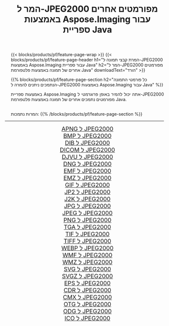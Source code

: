 ﻿---
title: המר ל-JPEG2000 מפורמטים אחרים באמצעות Aspose.Imaging עבור ספריית Java 
weight: 3920
url: /he/java/conversion/to/jpeg2000 
lang: he
langdirlevel: 2
locales: zh-hans,ja,it,ru,de,es,fr,nl,id,lt,pl,pt,vi,tr,ko,zh-hant,ar,hi,th,sv,cs,uk,he
description: באמצעות Aspose.Imaging ניתן להמיר ל-JPEG2000 מפורמטים אחרים באמצעות Java
---

{{< blocks/products/pf/feature-page-wrap >}}
{{< blocks/products/pf/feature-page-header h1="המרת קבצי תמונה ל-JPEG2000 באמצעות Aspose.Imaging עבור ספריית Java" h2="המר ל-JPEG2000 מפורמטים אחרים של תמונה באמצעות פלטפורמת Java" downloadText="הורד" >}}


{{% blocks/products/pf/feature-page-section  h2="כל פורמטי התמונה הנתמכים ניתנים להמרה ל-JPEG2000 באמצעות Aspose.Imaging עבור Java" %}}
<p align=justify>באמצעות ספריית Aspose.Imaging אתה יכול להמיר באופן פרוגרמטי ל-JPEG2000 מפורמטים נתמכים אחרים של תמונה באמצעות פלטפורמת Java.</p>
<br/>
המרות נתמכות:
{{% /blocks/products/pf/feature-page-section %}}
<div class="container-fluid productfamilypage bg-gray">
    <div class="convertypes bg-gray agp-content section">
        <div class="container">
		<hr style="margin-left:-20px;"/>
		<div class="row other-converters" style="gap: 10px;font-size: 19px;text-align:center;">
		    <div class='col-md-2 other-converter remove-lp remove-rp'><a href="/imaging/he/java/conversion/apng-to-jpeg2000" style="padding:15px;">APNG ל JPEG2000</a></div>
<div class='col-md-2 other-converter remove-lp remove-rp'><a href="/imaging/he/java/conversion/bmp-to-jpeg2000" style="padding:15px;">BMP ל JPEG2000</a></div>
<div class='col-md-2 other-converter remove-lp remove-rp'><a href="/imaging/he/java/conversion/dib-to-jpeg2000" style="padding:15px;">DIB ל JPEG2000</a></div>
<div class='col-md-2 other-converter remove-lp remove-rp'><a href="/imaging/he/java/conversion/dicom-to-jpeg2000" style="padding:15px;">DICOM ל JPEG2000</a></div>
<div class='col-md-2 other-converter remove-lp remove-rp'><a href="/imaging/he/java/conversion/djvu-to-jpeg2000" style="padding:15px;">DJVU ל JPEG2000</a></div>
<div class='col-md-2 other-converter remove-lp remove-rp'><a href="/imaging/he/java/conversion/dng-to-jpeg2000" style="padding:15px;">DNG ל JPEG2000</a></div>
<div class='col-md-2 other-converter remove-lp remove-rp'><a href="/imaging/he/java/conversion/emf-to-jpeg2000" style="padding:15px;">EMF ל JPEG2000</a></div>
<div class='col-md-2 other-converter remove-lp remove-rp'><a href="/imaging/he/java/conversion/emz-to-jpeg2000" style="padding:15px;">EMZ ל JPEG2000</a></div>
<div class='col-md-2 other-converter remove-lp remove-rp'><a href="/imaging/he/java/conversion/gif-to-jpeg2000" style="padding:15px;">GIF ל JPEG2000</a></div>
<div class='col-md-2 other-converter remove-lp remove-rp'><a href="/imaging/he/java/conversion/jp2-to-jpeg2000" style="padding:15px;">JP2 ל JPEG2000</a></div>
<div class='col-md-2 other-converter remove-lp remove-rp'><a href="/imaging/he/java/conversion/j2k-to-jpeg2000" style="padding:15px;">J2K ל JPEG2000</a></div>
<div class='col-md-2 other-converter remove-lp remove-rp'><a href="/imaging/he/java/conversion/jpg-to-jpeg2000" style="padding:15px;">JPG ל JPEG2000</a></div>
<div class='col-md-2 other-converter remove-lp remove-rp'><a href="/imaging/he/java/conversion/jpeg-to-jpeg2000" style="padding:15px;">JPEG ל JPEG2000</a></div>
<div class='col-md-2 other-converter remove-lp remove-rp'><a href="/imaging/he/java/conversion/png-to-jpeg2000" style="padding:15px;">PNG ל JPEG2000</a></div>
<div class='col-md-2 other-converter remove-lp remove-rp'><a href="/imaging/he/java/conversion/tga-to-jpeg2000" style="padding:15px;">TGA ל JPEG2000</a></div>
<div class='col-md-2 other-converter remove-lp remove-rp'><a href="/imaging/he/java/conversion/tif-to-jpeg2000" style="padding:15px;">TIF ל JPEG2000</a></div>
<div class='col-md-2 other-converter remove-lp remove-rp'><a href="/imaging/he/java/conversion/tiff-to-jpeg2000" style="padding:15px;">TIFF ל JPEG2000</a></div>
<div class='col-md-2 other-converter remove-lp remove-rp'><a href="/imaging/he/java/conversion/webp-to-jpeg2000" style="padding:15px;">WEBP ל JPEG2000</a></div>
<div class='col-md-2 other-converter remove-lp remove-rp'><a href="/imaging/he/java/conversion/wmf-to-jpeg2000" style="padding:15px;">WMF ל JPEG2000</a></div>
<div class='col-md-2 other-converter remove-lp remove-rp'><a href="/imaging/he/java/conversion/wmz-to-jpeg2000" style="padding:15px;">WMZ ל JPEG2000</a></div>
<div class='col-md-2 other-converter remove-lp remove-rp'><a href="/imaging/he/java/conversion/svg-to-jpeg2000" style="padding:15px;">SVG ל JPEG2000</a></div>
<div class='col-md-2 other-converter remove-lp remove-rp'><a href="/imaging/he/java/conversion/svgz-to-jpeg2000" style="padding:15px;">SVGZ ל JPEG2000</a></div>
<div class='col-md-2 other-converter remove-lp remove-rp'><a href="/imaging/he/java/conversion/eps-to-jpeg2000" style="padding:15px;">EPS ל JPEG2000</a></div>
<div class='col-md-2 other-converter remove-lp remove-rp'><a href="/imaging/he/java/conversion/cdr-to-jpeg2000" style="padding:15px;">CDR ל JPEG2000</a></div>
<div class='col-md-2 other-converter remove-lp remove-rp'><a href="/imaging/he/java/conversion/cmx-to-jpeg2000" style="padding:15px;">CMX ל JPEG2000</a></div>
<div class='col-md-2 other-converter remove-lp remove-rp'><a href="/imaging/he/java/conversion/otg-to-jpeg2000" style="padding:15px;">OTG ל JPEG2000</a></div>
<div class='col-md-2 other-converter remove-lp remove-rp'><a href="/imaging/he/java/conversion/odg-to-jpeg2000" style="padding:15px;">ODG ל JPEG2000</a></div>
<div class='col-md-2 other-converter remove-lp remove-rp'><a href="/imaging/he/java/conversion/ico-to-jpeg2000" style="padding:15px;">ICO ל JPEG2000</a></div>
                </div>
        </div>
    </div>
</div>
<br/>

